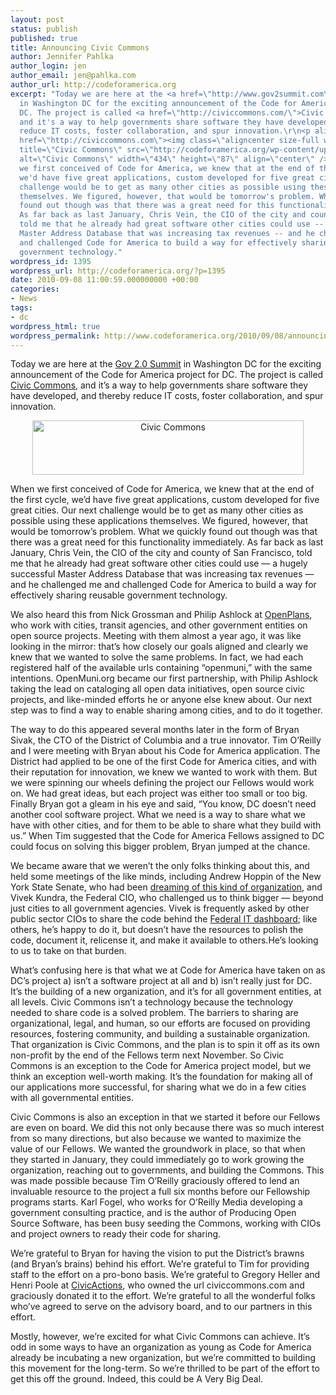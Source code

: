 ```yaml
---
layout: post
status: publish
published: true
title: Announcing Civic Commons
author: Jennifer Pahlka
author_login: jen
author_email: jen@pahlka.com
author_url: http://codeforamerica.org
excerpt: "Today we are here at the <a href=\"http://www.gov2summit.com\">Gov 2.0 Summit</a>
  in Washington DC for the exciting announcement of the Code for America project for
  DC. The project is called <a href=\"http://civiccommons.com/\">Civic Commons</a>,
  and it's a way to help governments share software they have developed, and thereby
  reduce IT costs, foster collaboration, and spur innovation.\r\n<p align=\"center\"><a
  href=\"http://civiccommons.com\"><img class=\"aligncenter size-full wp-image-1405\"
  title=\"Civic Commons\" src=\"http://codeforamerica.org/wp-content/uploads/2010/09/Civic-Commons.png\"
  alt=\"Civic Commons\" width=\"434\" height=\"87\" align=\"center\" /></a></p>\r\n\r\nWhen
  we first conceived of Code for America, we knew that at the end of the first cycle,
  we'd have five great applications, custom developed for five great cities. Our next
  challenge would be to get as many other cities as possible using these applications
  themselves. We figured, however, that would be tomorrow's problem. What we quickly
  found out though was that there was a great need for this functionality immediately.
  As far back as last January, Chris Vein, the CIO of the city and county of San Francisco,
  told me that he already had great software other cities could use -- a hugely successful
  Master Address Database that was increasing tax revenues -- and he challenged me
  and challenged Code for America to build a way for effectively sharing reusable
  government technology."
wordpress_id: 1395
wordpress_url: http://codeforamerica.org/?p=1395
date: 2010-09-08 11:00:59.000000000 +00:00
categories:
- News
tags:
- dc
wordpress_html: true
wordpress_permalink: http://www.codeforamerica.org/2010/09/08/announcing-civic-commons/
---
```


<p>Today we are here at the <a href="http://www.gov2summit.com">Gov 2.0 Summit</a> in Washington DC for the exciting announcement of the Code for America project for DC. The project is called <a href="http://civiccommons.com/">Civic Commons</a>, and it’s a way to help governments share software they have developed, and thereby reduce IT costs, foster collaboration, and spur innovation.</p>
<p align="center"><a href="http://civiccommons.com"><img align="center" alt="Civic Commons" class="aligncenter size-full wp-image-1405" height="87" src="http://codeforamerica.org/wp-content/uploads/2010/09/Civic-Commons.png" title="Civic Commons" width="434"/></a></p>
<p>When we first conceived of Code for America, we knew that at the end of the first cycle, we’d have five great applications, custom developed for five great cities. Our next challenge would be to get as many other cities as possible using these applications themselves. We figured, however, that would be tomorrow’s problem. What we quickly found out though was that there was a great need for this functionality immediately. As far back as last January, Chris Vein, the CIO of the city and county of San Francisco, told me that he already had great software other cities could use — a hugely successful Master Address Database that was increasing tax revenues — and he challenged me and challenged Code for America to build a way for effectively sharing reusable government technology.<span id="more-1395"></span></p>
<p>We also heard this from Nick Grossman and Philip Ashlock at <a href="http://openplans.org">OpenPlans</a>, who work with cities, transit agencies, and other government entities on open source projects. Meeting with them almost a year ago, it was like looking in the mirror: that’s how closely our goals aligned and clearly we knew that we wanted to solve the same problems. In fact, we had each registered half of the available urls containing “openmuni,” with the same intentions. OpenMuni.org became our first partnership, with Philip Ashlock taking the lead on cataloging all open data initiatives, open source civic projects, and like-minded efforts he or anyone else knew about. Our next step was to find a way to enable sharing among cities, and to do it together.</p>
<p>The way to do this appeared several months later in the form of Bryan Sivak, the CTO of the District of Columbia and a true innovator. Tim O’Reilly and I were meeting with Bryan about his Code for America application. The District had applied to be one of the first Code for America cities, and with their reputation for innovation, we knew we wanted to work with them. But we were spinning our wheels defining the project our Fellows would work on. We had great ideas, but each project was either too small or too big. Finally Bryan got a gleam in his eye and said, “You know, DC doesn’t need another cool software project. What we need is a way to share what we have with other cities, and for them to be able to share what they build with us.” When Tim suggested that the Code for America Fellows assigned to DC could focus on solving this bigger problem, Bryan jumped at the chance.</p>
<p>We became aware that we weren’t the only folks thinking about this, and held some meetings of the like minds, including Andrew Hoppin of the New York State Senate, who had been <a href="http://globehoppin.com/2010/01/12/2010-wish-a-non-profit-to-help-government-entities-share-code/">dreaming of this kind of organization</a>, and Vivek Kundra, the Federal CIO, who challenged us to think bigger — beyond just cities to all government agencies. Vivek is frequently asked by other public sector CIOs to share the code behind the <a href="http://it.usaspending.gov/">Federal IT dashboard</a>; like others, he’s happy to do it, but doesn’t have the resources to polish the code, document it, relicense it, and make it available to others.He’s looking to us to take on that burden.</p>
<p>What’s confusing here is that what we at Code for America have taken on as DC’s project a) isn’t a software project at all and b) isn’t really just for DC. It’s the building of a new organization, and it’s for all government entities, at all levels. Civic Commons isn’t a technology because the technology needed to share code is a solved problem. The barriers to sharing are organizational, legal, and human, so our efforts are focused on providing resources, fostering community, and building a sustainable organization. That organization is Civic Commons, and the plan is to spin it off as its own non-profit by the end of the Fellows term next November. So Civic Commons is an exception to the Code for America project model, but we think an exception well-worth making. It’s the foundation for making all of our applications more successful, for sharing what we do in a few cities with all governmental entities.</p>
<p>Civic Commons is also an exception in that we started it before our Fellows are even on board. We did this not only because there was so much interest from so many directions, but also because we wanted to maximize the value of our Fellows. We wanted the groundwork in place, so that when they started in January, they could immediately go to work growing the organization, reaching out to governments, and building the Commons. This was made possible because Tim O’Reilly graciously offered to lend an invaluable resource to the project a full six months before our Fellowship programs starts. Karl Fogel, who works for O’Reilly Media developing a government consulting practice, and is the author of Producing Open Source Software, has been busy seeding the Commons, working with CIOs and project owners to ready their code for sharing.</p>
<p>We’re grateful to Bryan for having the vision to put the District’s brawns (and Bryan’s brains) behind his effort. We’re grateful to Tim for providing staff to the effort on a pro-bono basis. We’re grateful to Gregory Heller and Henri Poole at <a href="http://civicactions.com/">CivicActions</a>, who owned the url civiccommons.com and graciously donated it to the effort. We’re grateful to all the wonderful folks who’ve agreed to serve on the advisory board, and to our partners in this effort.</p>
<p>Mostly, however, we’re excited for what Civic Commons can achieve. It’s odd in some ways to have an organization as young as Code for America already be incubating a new organization, but we’re committed to building this movement for the long-term. So we’re thrilled to be part of the effort to get this off the ground. Indeed, this could be A Very Big Deal.</p>
